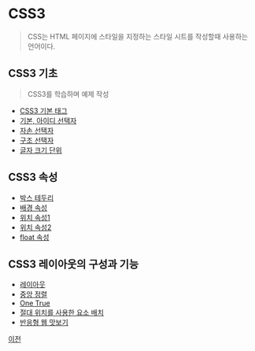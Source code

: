 # CSS3
> CSS는 HTML 페이지에 스타일을 지정하는 스타일 시트를 작성할때 사용하는 언어이다. 


## CSS3 기초
> CSS3를 학습하며 예제 작성
- [CSS3 기본 태그](https://github.com/SeoDongWoo1216/StudyHtml/blob/main/01_HTML/text_header.html)
- [기본, 아이디 선택자](https://github.com/SeoDongWoo1216/StudyHtml/blob/main/02_CSS/selector_id_test.html)
- [자손 선택자](https://github.com/SeoDongWoo1216/StudyHtml/blob/main/02_CSS/selector_child_test.html)
- [구조 선택자](https://github.com/SeoDongWoo1216/StudyHtml/blob/main/02_CSS/selector_struct.html)
- [글자 크기 단위](https://github.com/SeoDongWoo1216/StudyHtml/blob/main/02_CSS/unit_test.html)

## CSS3 속성
- [박스 테두리](https://github.com/SeoDongWoo1216/StudyHtml/blob/main/02_CSS/box_test.html)
- [배경 속성](https://github.com/SeoDongWoo1216/StudyHtml/blob/main/02_CSS/background_test.html)
- [위치 속성1](https://github.com/SeoDongWoo1216/StudyHtml/blob/main/02_CSS/position_test.html)
- [위치 속성2](https://github.com/SeoDongWoo1216/StudyHtml/blob/main/02_CSS/position_test_3.html)
- [float 속성](https://github.com/SeoDongWoo1216/StudyHtml/blob/main/02_CSS/float_test.html)

## CSS3 레이아웃의 구성과 기능
- [레이아웃](https://github.com/SeoDongWoo1216/StudyHtml/blob/main/02_CSS/layout_test_1.html)
- [중앙 정렬](https://github.com/SeoDongWoo1216/StudyHtml/blob/main/02_CSS/layout_test_2.html)
- [One True](https://github.com/SeoDongWoo1216/StudyHtml/blob/main/02_CSS/layout_onetrue_test.html)
- [절대 위치를 사용한 요소 배치](https://github.com/SeoDongWoo1216/StudyHtml/blob/main/02_CSS/position_test_3.html)
- [반응형 웹 맛보기](https://github.com/SeoDongWoo1216/StudyHtml/blob/main/02_CSS/reponsive_test.html)


[이전](https://github.com/SeoDongWoo1216/StudyHtml)
